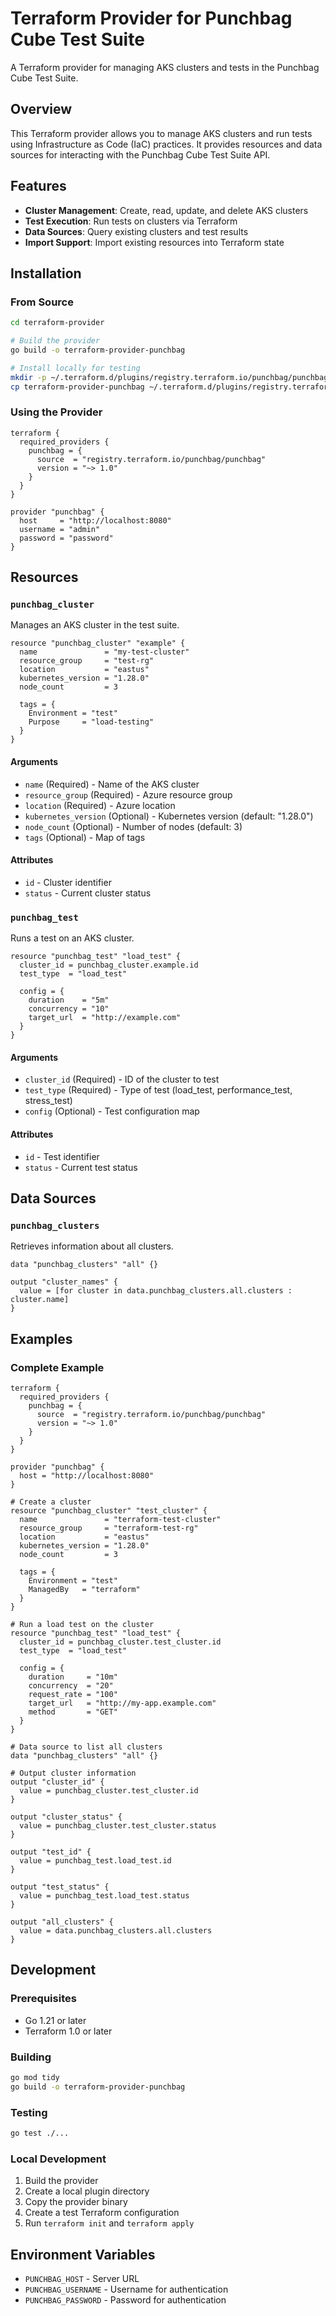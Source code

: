 # Terraform Provider for Punchbag Cube Test Suite

A Terraform provider for managing AKS clusters and tests in the Punchbag Cube Test Suite.

## Overview

This Terraform provider allows you to manage AKS clusters and run tests using Infrastructure as Code (IaC) practices. It provides resources and data sources for interacting with the Punchbag Cube Test Suite API.

## Features

- **Cluster Management**: Create, read, update, and delete AKS clusters
- **Test Execution**: Run tests on clusters via Terraform
- **Data Sources**: Query existing clusters and test results
- **Import Support**: Import existing resources into Terraform state

## Installation

### From Source

```bash
cd terraform-provider

# Build the provider
go build -o terraform-provider-punchbag

# Install locally for testing
mkdir -p ~/.terraform.d/plugins/registry.terraform.io/punchbag/punchbag/1.0.0/darwin_amd64/
cp terraform-provider-punchbag ~/.terraform.d/plugins/registry.terraform.io/punchbag/punchbag/1.0.0/darwin_amd64/
```

### Using the Provider

```hcl
terraform {
  required_providers {
    punchbag = {
      source  = "registry.terraform.io/punchbag/punchbag"
      version = "~> 1.0"
    }
  }
}

provider "punchbag" {
  host     = "http://localhost:8080"
  username = "admin"
  password = "password"
}
```

## Resources

### `punchbag_cluster`

Manages an AKS cluster in the test suite.

```hcl
resource "punchbag_cluster" "example" {
  name               = "my-test-cluster"
  resource_group     = "test-rg"
  location           = "eastus"
  kubernetes_version = "1.28.0"
  node_count         = 3

  tags = {
    Environment = "test"
    Purpose     = "load-testing"
  }
}
```

#### Arguments

- `name` (Required) - Name of the AKS cluster
- `resource_group` (Required) - Azure resource group
- `location` (Required) - Azure location
- `kubernetes_version` (Optional) - Kubernetes version (default: "1.28.0")
- `node_count` (Optional) - Number of nodes (default: 3)
- `tags` (Optional) - Map of tags

#### Attributes

- `id` - Cluster identifier
- `status` - Current cluster status

### `punchbag_test`

Runs a test on an AKS cluster.

```hcl
resource "punchbag_test" "load_test" {
  cluster_id = punchbag_cluster.example.id
  test_type  = "load_test"

  config = {
    duration    = "5m"
    concurrency = "10"
    target_url  = "http://example.com"
  }
}
```

#### Arguments

- `cluster_id` (Required) - ID of the cluster to test
- `test_type` (Required) - Type of test (load_test, performance_test, stress_test)
- `config` (Optional) - Test configuration map

#### Attributes

- `id` - Test identifier
- `status` - Current test status

## Data Sources

### `punchbag_clusters`

Retrieves information about all clusters.

```hcl
data "punchbag_clusters" "all" {}

output "cluster_names" {
  value = [for cluster in data.punchbag_clusters.all.clusters : cluster.name]
}
```

## Examples

### Complete Example

```hcl
terraform {
  required_providers {
    punchbag = {
      source  = "registry.terraform.io/punchbag/punchbag"
      version = "~> 1.0"
    }
  }
}

provider "punchbag" {
  host = "http://localhost:8080"
}

# Create a cluster
resource "punchbag_cluster" "test_cluster" {
  name               = "terraform-test-cluster"
  resource_group     = "terraform-test-rg"
  location           = "eastus"
  kubernetes_version = "1.28.0"
  node_count         = 3

  tags = {
    Environment = "test"
    ManagedBy   = "terraform"
  }
}

# Run a load test on the cluster
resource "punchbag_test" "load_test" {
  cluster_id = punchbag_cluster.test_cluster.id
  test_type  = "load_test"

  config = {
    duration     = "10m"
    concurrency  = "20"
    request_rate = "100"
    target_url   = "http://my-app.example.com"
    method       = "GET"
  }
}

# Data source to list all clusters
data "punchbag_clusters" "all" {}

# Output cluster information
output "cluster_id" {
  value = punchbag_cluster.test_cluster.id
}

output "cluster_status" {
  value = punchbag_cluster.test_cluster.status
}

output "test_id" {
  value = punchbag_test.load_test.id
}

output "test_status" {
  value = punchbag_test.load_test.status
}

output "all_clusters" {
  value = data.punchbag_clusters.all.clusters
}
```

## Development

### Prerequisites

- Go 1.21 or later
- Terraform 1.0 or later

### Building

```bash
go mod tidy
go build -o terraform-provider-punchbag
```

### Testing

```bash
go test ./...
```

### Local Development

1. Build the provider
2. Create a local plugin directory
3. Copy the provider binary
4. Create a test Terraform configuration
5. Run `terraform init` and `terraform apply`

## Environment Variables

- `PUNCHBAG_HOST` - Server URL
- `PUNCHBAG_USERNAME` - Username for authentication
- `PUNCHBAG_PASSWORD` - Password for authentication
